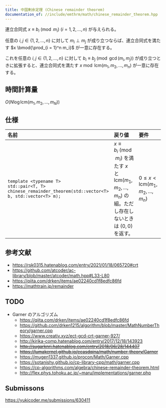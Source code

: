 ```yaml
---
title: 中国剰余定理 (Chinese remainder theorem)
documentation_of: //include/emthrm/math/chinese_remainder_theorem.hpp
---
```


連立合同式 $x \equiv b_i \pmod{m_i}$ ($i = 1, 2,\ldots, n$) が与えられる。

任意の $i, j \in \lbrace 1, 2, \ldots, n \rbrace$ に対して $m_i \perp m_j$ が成り立つならば、連立合同式を満たす $x \bmod{\prod_{i = 1}^n m_i}$ が一意に存在する。

これを任意の $i, j \in \lbrace 1, 2, \ldots, n \rbrace$ に対して $b_i \equiv b_j \pmod{\gcd(m_i, m_j)}$ が成り立つときに拡張すると、連立合同式を満たす $x \bmod{\mathrm{lcm}(m_1, m_2,..., m_n)}$ が一意に存在する。


## 時間計算量

$O(N \log{\mathrm{lcm}(m_1, m_2, \ldots, m_N)})$


## 仕様

|名前|戻り値|要件|
|:--|:--|:--|
|`template <typename T>`<br>`std::pair<T, T> chinese_remainder_theorem(std::vector<T> b, std::vector<T> m);`|$x \equiv b_i \pmod{m_i}$ を満たす $x$ と $\mathrm{lcm}(m_1, m_2,..., m_n)$ の組。ただし存在しないときは $(0, 0)$ を返す。|$0 \leq x < \mathrm{lcm}(m_1, m_2,..., m_n)$|


## 参考文献

- https://rsk0315.hatenablog.com/entry/2021/01/18/065720#crt
- https://github.com/atcoder/ac-library/blob/master/atcoder/math.hpp#L33-L80
- https://qiita.com/drken/items/ae02240cd1f8edfc86fd
- https://mathtrain.jp/remainder


## TODO

- Garner のアルゴリズム
  - https://qiita.com/drken/items/ae02240cd1f8edfc86fd
  - https://github.com/drken1215/algorithm/blob/master/MathNumberTheory/garner.cpp
  - https://www.creativ.xyz/ect-gcd-crt-garner-927/
  - http://kirika-comp.hatenablog.com/entry/2017/12/18/143923
  - ~~http://sugarknri.hatenablog.com/entry/2018/06/28/144407~~
  - ~~https://lumakernel.github.io/ecasdqina/math/number-theory/Garner~~
  - https://mugen1337.github.io/procon/Math/Garner.cpp
  - https://sotanishy.github.io/cp-library-cpp/math/garner.cpp
  - https://cp-algorithms.com/algebra/chinese-remainder-theorem.html
  - http://flex.phys.tohoku.ac.jp/~maru/implementations/garner.php


## Submissons

https://yukicoder.me/submissions/630411
